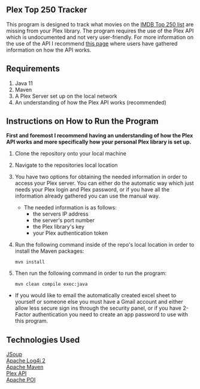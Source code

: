 ## Plex Top 250 Tracker

This program is designed to track what movies on the [IMDB Top 250 list](https://www.imdb.com/chart/top)
are missing from your Plex library. The program requires the use of the Plex
API which is undocumented and not very user-friendly. For more information on the
use of the API I recommend [this page](https://github.com/Arcanemagus/plex-api/wiki) 
where users have gathered information on how the API works.

## Requirements
1. Java 11
2. Maven
3. A Plex Server set up on the local network
4. An understanding of how the Plex API works (recommended)

## Instructions on How to Run the Program
**First and foremost I recommend having an understanding of how the Plex API works
and more specifically how your personal Plex library is set up.**

1. Clone the repository onto your local machine

2. Navigate to the repositories local location

3. You have two options for obtaining the needed information in order to access your Plex server. You can either do the automatic way which just needs your Plex login and Plex password, or if you have all the information already gathered you can use the manual way.
    * The needed information is as follows: 
        * the servers IP address
        * the server's port number
        * the Plex library's key
        * your Plex authentication token
    

4. Run the following command inside of the repo's local location in order
to install the Maven packages:
    ```
    mvn install
    ```
   
5. Then run the following command in order to run the program:
    ```
    mvn clean compile exec:java
    ```
   
* If you would like to email the automatically created excel sheet to yourself or someone else
you must have a Gmail account and either allow less secure sign ins through the security panel, or
if you have 2-Factor authentication you need to create an app password to use with this program.

## Technologies Used
[JSoup](https://jsoup.org)\
[Apache Log4j 2](https://logging.apache.org/log4j/2.x/)\
[Apache Maven](https://maven.apache.org)\
[Plex API](https://github.com/Arcanemagus/plex-api/wiki)\
[Apache POI](https://poi.apache.org)



